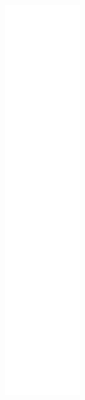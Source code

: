 <div align="center">
   <a href="#!"><img alt="Metrics" src="https://raw.githubusercontent.com/MoonlitJolteon/MoonlitJolteon/master/github-metrics.svg"></a>
</div>

<!--
**MoonlitJolteon/MoonlitJolteon** is a ✨ _special_ ✨ repository because its `README.md` (this file) appears on your GitHub profile.

Here are some ideas to get you started:

- 🔭 I’m currently working on ...
- 🌱 I’m currently learning ...
- 👯 I’m looking to collaborate on ...
- 🤔 I’m looking for help with ...
- 💬 Ask me about ...
- 📫 How to reach me: ...
- 😄 Pronouns: ...
- ⚡ Fun fact: ...
-->
